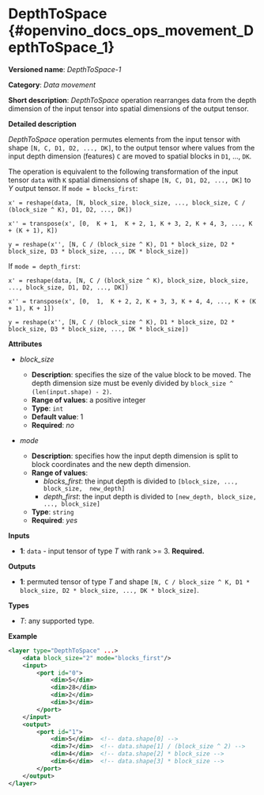 # DepthToSpace {#openvino_docs_ops_movement_DepthToSpace_1}

**Versioned name**: *DepthToSpace-1*

**Category**: *Data movement*

**Short description**: *DepthToSpace* operation rearranges data from the depth dimension of the input tensor into spatial dimensions of the output tensor.

**Detailed description**

*DepthToSpace* operation permutes elements from the input tensor with shape `[N, C, D1, D2, ..., DK]`, to the output tensor where values from the input depth dimension (features) `C` are moved to spatial blocks in `D1`, ..., `DK`.

The operation is equivalent to the following transformation of the input tensor `data` with `K` spatial dimensions of shape `[N, C, D1, D2, ..., DK]` to *Y* output tensor. If `mode = blocks_first`:

    x' = reshape(data, [N, block_size, block_size, ..., block_size, C / (block_size ^ K), D1, D2, ..., DK])

    x'' = transpose(x', [0,  K + 1,  K + 2, 1, K + 3, 2, K + 4, 3, ..., K + (K + 1), K])

    y = reshape(x'', [N, C / (block_size ^ K), D1 * block_size, D2 * block_size, D3 * block_size, ..., DK * block_size])

If `mode = depth_first`:

    x' = reshape(data, [N, C / (block_size ^ K), block_size, block_size, ..., block_size, D1, D2, ..., DK])

    x'' = transpose(x', [0,  1,  K + 2, 2, K + 3, 3, K + 4, 4, ..., K + (K + 1), K + 1])

    y = reshape(x'', [N, C / (block_size ^ K), D1 * block_size, D2 * block_size, D3 * block_size, ..., DK * block_size])

**Attributes**

* *block_size*

  * **Description**: specifies the size of the value block to be moved. The depth dimension size must be evenly divided by `block_size ^ (len(input.shape) - 2)`.
  * **Range of values**: a positive integer
  * **Type**: `int`
  * **Default value**: 1
  * **Required**: *no*

* *mode*

  * **Description**: specifies how the input depth dimension is split to block coordinates and the new depth dimension.
  * **Range of values**:
    * *blocks_first*: the input depth is divided to `[block_size, ..., block_size,  new_depth]`
    * *depth_first*: the input depth is divided to `[new_depth, block_size, ..., block_size]`
  * **Type**: `string`
  * **Required**: *yes*

**Inputs**

*   **1**: `data` - input tensor of type *T* with rank >= 3. **Required.**

**Outputs**

*   **1**: permuted tensor of type *T* and shape `[N, C / block_size ^ K, D1 * block_size, D2 * block_size, ..., DK * block_size]`.

**Types**

* *T*: any supported type.


**Example**

```xml
<layer type="DepthToSpace" ...>
    <data block_size="2" mode="blocks_first"/>
    <input>
        <port id="0">
            <dim>5</dim>
            <dim>28</dim>
            <dim>2</dim>
            <dim>3</dim>
        </port>
    </input>
    <output>
        <port id="1">
            <dim>5</dim>  <!-- data.shape[0] -->
            <dim>7</dim>  <!-- data.shape[1] / (block_size ^ 2) -->
            <dim>4</dim>  <!-- data.shape[2] * block_size -->
            <dim>6</dim>  <!-- data.shape[3] * block_size -->
        </port>
    </output>
</layer>
```
